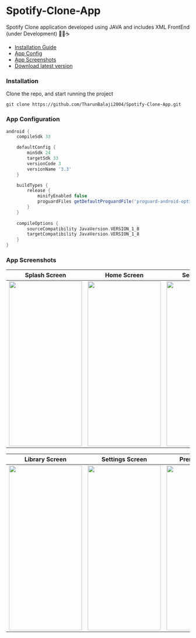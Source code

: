 # Spotify-Clone-App
Spotify Clone application developed using JAVA and includes XML FrontEnd (under Development) 👨‍💻☕

- [Installation Guide](#installation)
- [App Config](#app-configuration)
- [App Screenshots](#app-screenshots)
- [Download latest version](https://github.com/TharunBalaji2004/Spotify-Clone-App/releases/tag/app)

### Installation
Clone the repo, and start running the project
```
git clone https://github.com/TharunBalaji2004/Spotify-Clone-App.git
```

### App Configuration
```gradle
android {
    compileSdk 33

    defaultConfig {
        minSdk 24
        targetSdk 33
        versionCode 3
        versionName '3.3'
    }

    buildTypes {
        release {
            minifyEnabled false
            proguardFiles getDefaultProguardFile('proguard-android-optimize.txt'), 'proguard-rules.pro'
        }
    }
    
    compileOptions {
        sourceCompatibility JavaVersion.VERSION_1_8
        targetCompatibility JavaVersion.VERSION_1_8
    }
}
```

### App Screenshots

| Splash Screen | Home Screen | Search Screen |
| :---: | :---: | :---: |
| <img src="https://user-images.githubusercontent.com/95350584/233107537-20c5deb6-0654-476a-89d3-f1d30f830edc.jpeg" width="200" height="450"> | <img src="https://user-images.githubusercontent.com/95350584/233107563-ba8e2f0c-7fee-4514-b622-d3181f5bcd87.jpeg" width="200" height="450"> | <img src="https://user-images.githubusercontent.com/95350584/233107565-ddf84bd2-0f11-4522-a962-b13f98994a7a.jpeg" width="200" height="450"> | 


| Library Screen | Settings Screen | Premium Screen |
| :---: | :---: | :---: |
| <img src="https://user-images.githubusercontent.com/95350584/233107569-e2cbbb74-75a9-4cf1-af56-2011aef49e79.jpeg" width="200" height="450"> | <img src="https://user-images.githubusercontent.com/95350584/233397649-db9192d0-8fdc-4ef5-9db7-cfb48171f022.jpeg" width="200" height="450"> | <img src="https://user-images.githubusercontent.com/95350584/233396300-45cd6151-fb3b-4f75-a4ec-5e5d04ff6478.jpeg" width="200" height="450"> |
